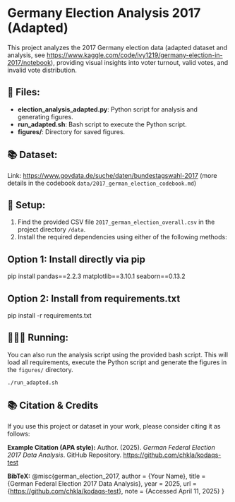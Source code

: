 
# Germany Election Analysis 2017 (Adapted)

This project analyzes the 2017 Germany election data (adapted dataset and analysis, see https://www.kaggle.com/code/ivy1219/germany-election-in-2017/notebook), providing visual insights into voter turnout, valid votes, and invalid vote distribution.

## 💾 Files:
- **election_analysis_adapted.py**: Python script for analysis and generating figures.
- **run_adapted.sh**: Bash script to execute the Python script.
- **figures/**: Directory for saved figures.

## 📚 Dataset: 
Link: https://www.govdata.de/suche/daten/bundestagswahl-2017 (more details in the codebook `data/2017_german_election_codebook.md`) 

## 🚀 Setup:
1. Find the provided CSV file `2017_german_election_overall.csv` in the project directory `/data`.
2. Install the required dependencies using either of the following methods:

Option 1: Install directly via pip
----------------------------------
pip install pandas==2.2.3 matplotlib==3.10.1 seaborn==0.13.2

Option 2: Install from requirements.txt
---------------------------------------
pip install -r requirements.txt

## 🏃🏽‍♀️ Running:
You can also run the analysis script using the provided bash script. This will load all requirements, execute the Python script and generate the figures in the `figures/` directory.

```bash
./run_adapted.sh
```

## 📚 Citation & Credits

If you use this project or dataset in your work, please consider citing it as follows:

**Example Citation (APA style):**
Author. (2025). *German Federal Election 2017 Data Analysis*. GitHub Repository. https://github.com/chkla/kodaqs-test

**BibTeX:**
@misc{german_election_2017,
  author       = {Your Name},
  title        = {German Federal Election 2017 Data Analysis},
  year         = 2025,
  url          = {https://github.com/chkla/kodaqs-test},
  note         = {Accessed April 11, 2025}
}
